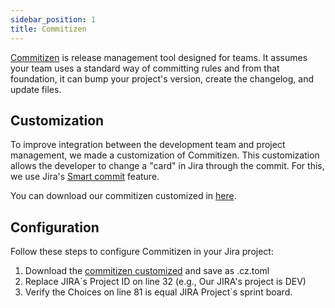 ```yaml
---
sidebar_position: 1
title: Commitizen
---
```

[Commitizen](https://commitizen-tools.github.io/commitizen/) is release management tool designed for teams. It assumes your team uses a standard way of committing rules and from that foundation, it can bump your project's version, create the changelog, and update files.

## Customization

To improve integration between the development team and project management, we made a customization of Commitizen. This customization allows the developer to change a "card" in Jira through the commit. For this, we use Jira's [Smart commit](https://support.atlassian.com/bitbucket-cloud/docs/use-smart-commits/) feature.

You can download our commitizen customized in [here](/commitizen/example.cz.toml).

## Configuration

Follow these steps to configure Commitizen in your Jira project:

1. Download the [commitizen customized](/commitizen/example.cz.toml) and save as .cz.toml
2. Replace JIRA`s Project ID on line 32 (e.g., Our JIRA's project is DEV)
3. Verify the Choices on line 81 is equal JIRA Project`s sprint board. 


